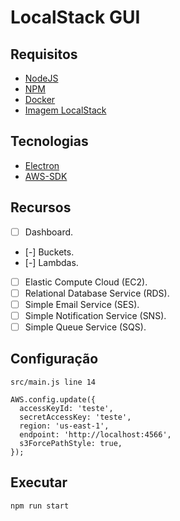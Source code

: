 # LocalStack GUI

## Requisitos

- [NodeJS](https://nodejs.org/en/)
- [NPM](https://www.npmjs.com/)
- [Docker](https://www.docker.com/)
- [Imagem LocalStack](https://hub.docker.com/r/localstack/localstack)

## Tecnologias

- [Electron](https://www.electronjs.org/)
- [AWS-SDK](https://aws.amazon.com/pt/tools/)

## Recursos

- [ ] Dashboard.
- [-] Buckets.
- [-] Lambdas.
- [ ] Elastic Compute Cloud (EC2).
- [ ] Relational Database Service (RDS).
- [ ] Simple Email Service (SES).
- [ ] Simple Notification Service (SNS).
- [ ] Simple Queue Service (SQS).

## Configuração

```properties
src/main.js line 14

AWS.config.update({
  accessKeyId: 'teste',
  secretAccessKey: 'teste',
  region: 'us-east-1',
  endpoint: 'http://localhost:4566',
  s3ForcePathStyle: true,
});
```

## Executar

```properties
npm run start
```
